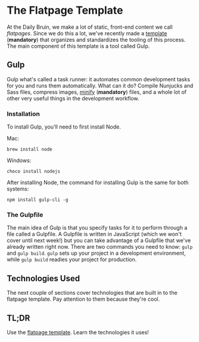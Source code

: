 # The Flatpage Template
At the Daily Bruin, we make a lot of static, front-end content we call _flatpages_. Since we do this a lot, we've recently made a [template](https://github.com/daily-bruin/flatpage-template) (**mandatory**) that organizes and standardizes the tooling of this process. The main component of this template is a tool called Gulp.

## Gulp
Gulp what's called a task runner: it automates common development tasks for you and runs them automatically. What can it do? Compile Nunjucks and Sass files, compress images, [minify](https://blog.stackpath.com/glossary/minification/) (**mandatory**) files, and a whole lot of other very useful things in the development workflow.

### Installation
To install Gulp, you'll need to first install Node.

Mac:
```shell
brew install node
```

Windows:
```shell
choco install nodejs
```

After installing Node, the command for installing Gulp is the same for both systems:
```shell
npm install gulp-cli -g
```

### The Gulpfile
The main idea of Gulp is that you specify tasks for it to perform through a file called a Gulpfile. A Gulpfile is written in JavaScript (which we won't cover until next week!) but you can take advantage of a Gulpfile that we've already written right now. There are two commands you need to know: `gulp` and `gulp build`. `gulp` sets up your project in a development environment, while `gulp build` readies your project for production.

## Technologies Used
The next couple of sections cover technologies that are built in to the flatpage template. Pay attention to them because they're cool.

## TL;DR
Use the [flatpage template](https://github.com/daily-bruin/flatpage-template). Learn the technologies it uses!
